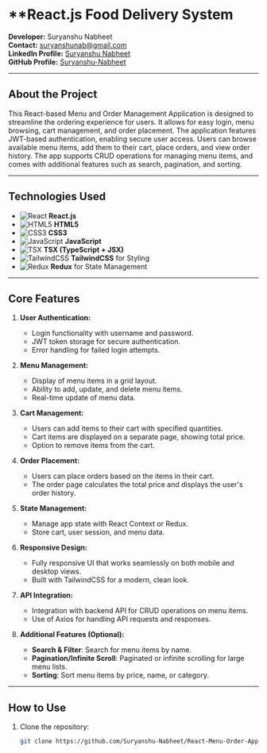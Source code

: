 # **React.js Food Delivery System 

**Developer:** Suryanshu Nabheet  
**Contact:** [suryanshunab@gmail.com](mailto:suryanshunab@gmail.com)  
**LinkedIn Profile:** [Suryanshu Nabheet](https://www.linkedin.com/in/suryanshu-nabheet/)  
**GitHub Profile:** [Suryanshu-Nabheet](https://github.com/Suryanshu-Nabheet)

---

## **About the Project**

This React-based Menu and Order Management Application is designed to streamline the ordering experience for users. It allows for easy login, menu browsing, cart management, and order placement. The application features JWT-based authentication, enabling secure user access. Users can browse available menu items, add them to their cart, place orders, and view order history. The app supports CRUD operations for managing menu items, and comes with additional features such as search, pagination, and sorting.

---

## **Technologies Used**

- ![React](https://img.shields.io/badge/React-61DAFB?style=flat&logo=react&logoColor=black) **React.js**
- ![HTML5](https://img.shields.io/badge/HTML5-E34F26?style=flat&logo=html5&logoColor=white) **HTML5**
- ![CSS3](https://img.shields.io/badge/CSS3-1572B6?style=flat&logo=css3&logoColor=white) **CSS3**
- ![JavaScript](https://img.shields.io/badge/JavaScript-F7DF1E?style=flat&logo=javascript&logoColor=black) **JavaScript**
- ![TSX](https://img.shields.io/badge/TSX-3178C6?style=flat&logo=typescript&logoColor=white) **TSX (TypeScript + JSX)**
- ![TailwindCSS](https://img.shields.io/badge/TailwindCSS-38BDF8?style=flat&logo=tailwindcss&logoColor=white) **TailwindCSS** for Styling
- ![Redux](https://img.shields.io/badge/Redux-764ABC?style=flat&logo=redux&logoColor=white) **Redux** for State Management

---

## **Core Features**

1. **User Authentication:**
   - Login functionality with username and password.
   - JWT token storage for secure authentication.
   - Error handling for failed login attempts.

2. **Menu Management:**
   - Display of menu items in a grid layout.
   - Ability to add, update, and delete menu items.
   - Real-time update of menu data.

3. **Cart Management:**
   - Users can add items to their cart with specified quantities.
   - Cart items are displayed on a separate page, showing total price.
   - Option to remove items from the cart.

4. **Order Placement:**
   - Users can place orders based on the items in their cart.
   - The order page calculates the total price and displays the user's order history.

5. **State Management:**
   - Manage app state with React Context or Redux.
   - Store cart, user session, and menu data.

6. **Responsive Design:**
   - Fully responsive UI that works seamlessly on both mobile and desktop views.
   - Built with TailwindCSS for a modern, clean look.

7. **API Integration:**
   - Integration with backend API for CRUD operations on menu items.
   - Use of Axios for handling API requests and responses.

8. **Additional Features (Optional):**
   - **Search & Filter**: Search for menu items by name.
   - **Pagination/Infinite Scroll**: Paginated or infinite scrolling for large menu lists.
   - **Sorting**: Sort menu items by price, name, or category.

---

## **How to Use**

1. Clone the repository:
   ```bash
   git clone https://github.com/Suryanshu-Nabheet/React-Menu-Order-App.git
